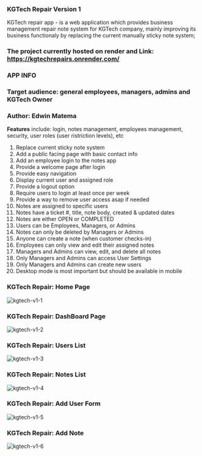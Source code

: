 
### KGTech Repair Version 1 

KGTech repair app - is a web application which provides business management repair note system for KGTech company,
mainly improving its business functionaly by replacing the current manually sticky note system;

### The project currently hosted on render and Link: https://kgtechrepairs.onrender.com/

### APP INFO
### Target audience: general employees, managers, admins and KGTech Owner

### Author: Edwin Matema

**Features** include: login, notes management, employees management, security, user roles (user ristriction levels), etc

1. Replace current sticky note system
2. Add a public facing page with basic contact info 
3. Add an employee login to the notes app 
4. Provide a welcome page after login 
5. Provide easy navigation
6. Display current user and assigned role 
7. Provide a logout option 
8. Require users to login at least once per week
9. Provide a way to remove user access asap if needed 
10. Notes are assigned to specific users 
11. Notes have a ticket #, title, note body, created & updated dates
12. Notes are either OPEN or COMPLETED 
13. Users can be Employees, Managers, or Admins 
14. Notes can only be deleted by Managers or Admins 
15. Anyone can create a note (when customer checks-in)
16. Employees can only view and edit their assigned notes  
17. Managers and Admins can view, edit, and delete all notes 
18. Only Managers and Admins can access User Settings 
19. Only Managers and Admins can create new users 
20. Desktop mode is most important but should be available in mobile

 ### KGTech Repair: Home Page
 ![kgtech-v1-1](https://github.com/user-attachments/assets/c7e53c7f-9d10-489d-a9ed-df3899706796)

 ### KGTech Repair: DashBoard Page
 ![kgtech-v1-2](https://github.com/user-attachments/assets/6bd0af6c-4515-4b39-ac60-290bcdcb9f3b)

 ### KGTech Repair: Users List
 ![kgtech-v1-3](https://github.com/user-attachments/assets/92098d6d-2148-47cc-b2f8-d88d3ff80859)

 ### KGTech Repair: Notes List
 ![kgtech-v1-4](https://github.com/user-attachments/assets/b9598c3a-e8b5-4ab8-afd9-e0a4a74ca64d)

 ### KGTech Repair: Add User Form
 ![kgtech-v1-5](https://github.com/user-attachments/assets/2f59a476-2d7e-4b39-afa2-c6d00ead9a5e)

 ### KGTech Repair: Add Note
 ![kgtech-v1-6](https://github.com/user-attachments/assets/b00ca9fb-20b4-4f42-b139-7f71914f654e)

